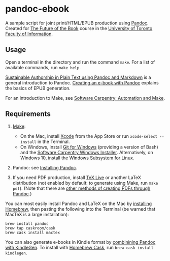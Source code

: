 # pandoc-ebook

A sample script for joint print/HTML/EPUB production using [Pandoc](https://pandoc.org). Created for [The Future of the Book](https://github.com/adunning/future-of-the-book) course in the [University of Toronto Faculty of Information](https://ischool.utoronto.ca).

## Usage

Open a terminal in the directory and run the command `make`. For a list of available commands, run `make help`.

[Sustainable Authorship in Plain Text using Pandoc and Markdown](https://programminghistorian.org/lessons/sustainable-authorship-in-plain-text-using-pandoc-and-markdown) is a general introduction to Pandoc. [Creating an e-book with Pandoc](https://pandoc.org/epub.html) explains the basics of EPUB generation.

For an introduction to Make, see [Software Carpentry: Automation and Make](https://swcarpentry.github.io/make-novice/).

## Requirements

1. [Make](https://gnu.org/software/make/):
    - On the Mac, install [Xcode](https://itunes.apple.com/app/xcode/id497799835) from the App Store or run `xcode-select --install` in the Terminal.
    - On Windows, install [Git for Windows](https://gitforwindows.org) (providing a version of Bash) and the [Software Carpentry Windows Installer](https://github.com/swcarpentry/windows-installer/releases). Alternatively, on Windows 10, install the [Windows Subsystem for Linux](https://docs.microsoft.com/en-us/windows/wsl/install-win10).

2. Pandoc: see [Installing Pandoc](https://pandoc.org/installing.html).

3. If you need PDF production, install [TeX Live](https://tug.org/texlive/) or another LaTeX distribution (not enabled by default: to generate using Make, run `make pdf`). (Note that there are [other methods of creating PDFs through Pandoc](https://pandoc.org/MANUAL.html#creating-a-pdf).)

You can most easily install Pandoc and LaTeX on the Mac by [installing Homebrew](https://brew.sh), then pasting the following into the Terminal (be warned that MacTeX is a large installation):

```shell
brew install pandoc
brew tap caskroom/cask
brew cask install mactex
```

You can also generate e-books in Kindle format by [combinining Pandoc with KindleGen](https://puppet.com/blog/how-we-automated-our-ebook-builds-pandoc-and-kindlegen). To install with [Homebrew Cask](https://caskroom.github.io), run `brew cask install kindlegen`.
